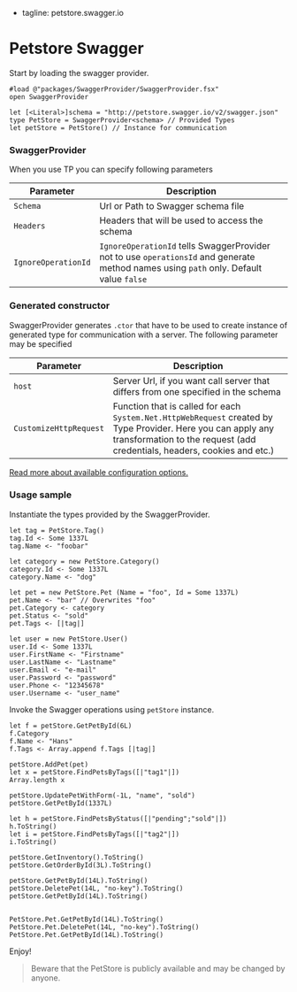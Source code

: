  - tagline: petstore.swagger.io

# Petstore Swagger

Start by loading the swagger provider.

    #load @"packages/SwaggerProvider/SwaggerProvider.fsx"
    open SwaggerProvider

    let [<Literal>]schema = "http://petstore.swagger.io/v2/swagger.json"
    type PetStore = SwaggerProvider<schema> // Provided Types
    let petStore = PetStore() // Instance for communication

### SwaggerProvider

When you use TP you can specify following parameters

| Parameter | Description |
|-----------|-------------|
| `Schema` | Url or Path to Swagger schema file |
| `Headers` | Headers that will be used to access the schema |
| `IgnoreOperationId` | `IgnoreOperationId` tells SwaggerProvider not to use `operationsId` and generate method names using `path` only. Default value `false` |

### Generated constructor

SwaggerProvider generates `.ctor` that have to be used to create instance of
generated type for communication with a server. The following parameter may be specified

| Parameter | Description |
|-----------|-------------|
| `host` | Server Url, if you want call server that differs from one specified in the schema |
| `CustomizeHttpRequest` | Function that is called for each `System.Net.HttpWebRequest` created by Type Provider. Here you can apply any transformation to the request (add credentials, headers, cookies and etc.) |

[Read more about available configuration options.](http://stackoverflow.com/questions/37566751/what-should-i-do-to-prevent-a-401-unauthorised-when-using-the-swagger-type-provi/37628857#37628857)

### Usage sample

Instantiate the types provided by the SwaggerProvider.

    let tag = PetStore.Tag()
    tag.Id <- Some 1337L
    tag.Name <- "foobar"

    let category = new PetStore.Category()
    category.Id <- Some 1337L
    category.Name <- "dog"

    let pet = new PetStore.Pet (Name = "foo", Id = Some 1337L)
    pet.Name <- "bar" // Overwrites "foo"
    pet.Category <- category
    pet.Status <- "sold"
    pet.Tags <- [|tag|]

    let user = new PetStore.User()
    user.Id <- Some 1337L
    user.FirstName <- "Firstname"
    user.LastName <- "Lastname"
    user.Email <- "e-mail"
    user.Password <- "password"
    user.Phone <- "12345678"
    user.Username <- "user_name"

Invoke the Swagger operations using `petStore` instance.

    let f = petStore.GetPetById(6L)
    f.Category
    f.Name <- "Hans"
    f.Tags <- Array.append f.Tags [|tag|]

    petStore.AddPet(pet)
    let x = petStore.FindPetsByTags([|"tag1"|])
    Array.length x

    petStore.UpdatePetWithForm(-1L, "name", "sold")
    petStore.GetPetById(1337L)

    let h = petStore.FindPetsByStatus([|"pending";"sold"|])
    h.ToString()
    let i = petStore.FindPetsByTags([|"tag2"|])
    i.ToString()

    petStore.GetInventory().ToString()
    petStore.GetOrderById(3L).ToString()

    petStore.GetPetById(14L).ToString()
    petStore.DeletePet(14L, "no-key").ToString()
    petStore.GetPetById(14L).ToString()


    PetStore.Pet.GetPetById(14L).ToString()
    PetStore.Pet.DeletePet(14L, "no-key").ToString()
    PetStore.Pet.GetPetById(14L).ToString()

Enjoy!

> Beware that the PetStore is publicly available and may be changed by anyone.
